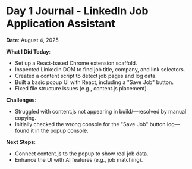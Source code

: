 # Day 1 Journal - LinkedIn Job Application Assistant

**Date**: August 4, 2025

**What I Did Today**:

- Set up a React-based Chrome extension scaffold.
- Inspected LinkedIn DOM to find job title, company, and link selectors.
- Created a content script to detect job pages and log data.
- Built a basic popup UI with React, including a "Save Job" button.
- Fixed file structure issues (e.g., content.js placement).

**Challenges**:

- Struggled with content.js not appearing in build/—resolved by manual copying.
- Initially checked the wrong console for the "Save Job" button log—found it in the popup console.

**Next Steps**:

- Connect content.js to the popup to show real job data.
- Enhance the UI with AI features (e.g., job matching).
